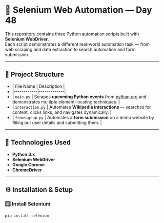 # 🧠 Selenium Web Automation — Day 48

This repository contains three Python automation scripts built with **Selenium WebDriver**.  
Each script demonstrates a different real-world automation task — from web scraping and data extraction to search automation and form submission.

---

## 📂 Project Structure

- | File Name | Description |
- |------------|-------------|
- | `main.py` | Scrapes **upcoming Python events** from [python.org](https://www.python.org/) and demonstrates multiple element-locating techniques. |
- | `interaction.py` | Automates **Wikipedia interactions** — searches for content, clicks links, and navigates dynamically. |
- | `fromsignup.py` | Automates a **form submission** on a demo website by filling out user details and submitting them. |

---

## 🧰 Technologies Used

- **Python 3.x**
- **Selenium WebDriver**
- **Google Chrome**
- **ChromeDriver**

---

## ⚙️ Installation & Setup

### 1️⃣ Install Selenium
```bash
pip install selenium
